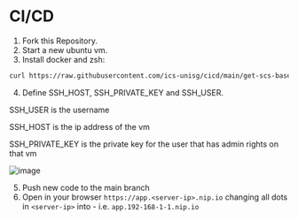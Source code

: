 # CI/CD

1. Fork this Repository.
2. Start a new ubuntu vm.
3. Install docker and zsh:
```bash
curl https://raw.githubusercontent.com/ics-unisg/cicd/main/get-scs-base.sh | sh
```
4. Define SSH_HOST, SSH_PRIVATE_KEY and SSH_USER.

SSH_USER is the username

SSH_HOST is the ip address of the vm

SSH_PRIVATE_KEY is the private key for the user that has admin rights on that vm

![image](https://user-images.githubusercontent.com/2293142/121609248-c324d780-ca53-11eb-9929-1a14d34ccba9.png)

5. Push new code to the main branch
6. Open in your browser `https://app.<server-ip>.nip.io` changing all dots in `<server-ip>` into - i.e. `app.192-168-1-1.nip.io`
